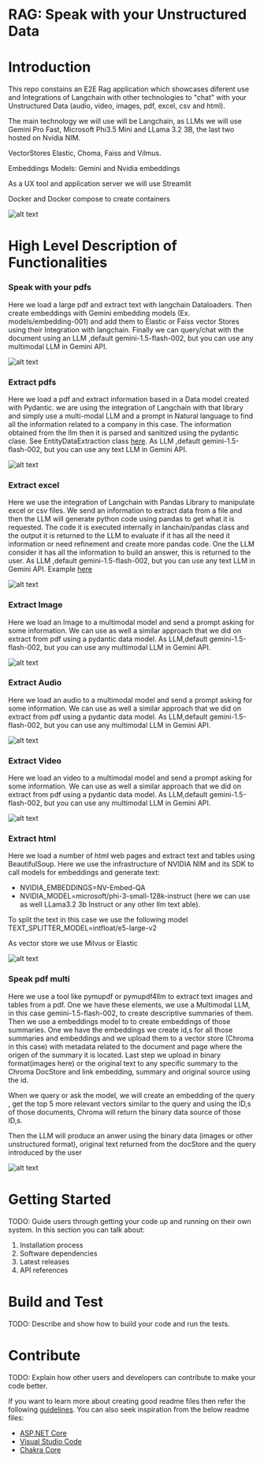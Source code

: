 # RAG: Speak with your Unstructured Data

# Introduction 
This repo constains an E2E Rag application which showcases diferent use and Integrations of Langchain with other technologies to "chat" with your Unstructured Data (audio, video, images, pdf, excel, csv and html).

The main technology we will use will be Langchain, as LLMs we will use Gemini Pro Fast, Microsoft Phi3.5 Mini and LLama 3.2 3B, the last two hosted on Nvidia NIM. 

VectorStores Elastic, Choma, Faiss and Vilmus. 

Embeddings Models: Gemini and Nvidia embeddings

As a UX tool and application server we will use Streamlit

Docker and Docker compose to create containers

![alt text](images/intro.png)

# High Level Description of Functionalities

### Speak with your pdfs
Here we load a large pdf and extract text with langchain Dataloaders. Then create embeddings with Gemini embedding models (Ex. models/embedding-001) and add them to Elastic or Faiss vector Stores using their Integration with langchain. Finally we can query/chat with the document using an LLM ,default gemini-1.5-flash-002, but you can use any multimodal LLM in Gemini API.

![alt text](images/1image.png)
### Extract pdfs
Here we load a pdf and extract information based in a Data model created with Pydantic. we are using the integration of Langchain with that library and simply use a multi-modal LLM and a prompt in Natural language to find all the information related to a company in this case. The information obtained from the llm then it is parsed and sanitized using the pydantic clase. See EntityDataExtraction class [here](src/data_models.py). As LLM ,default gemini-1.5-flash-002, but you can use any text LLM in Gemini API.

![alt text](images/2image.png)

### Extract excel
Here we use the integration of Langchain with Pandas Library to manipulate excel or csv files. We send an information to extract data from a file and then the LLM will generate python code using pandas to get what it is requested. The code it is executed internally in lanchain/pandas class and the output it is returned to the LLM to evaluate if it has all the need it information or need refinement and create more pandas code. One the LLM consider it has all the information to build an answer, this is returned to the user. As LLM ,default gemini-1.5-flash-002, but you can use any text LLM in Gemini API. Example [here](docs/excel.md)

![alt text](images/3image.png)

### Extract Image
Here we load an Image to a multimodal model and send a prompt asking for some information. We can use as well a similar approach that we did on extract from pdf using a pydantic data model. As LLM,default gemini-1.5-flash-002, but you can use any multimodal LLM in Gemini API.

![alt text](images/4image.png)

### Extract Audio
Here we load an audio to a multimodal model and send a prompt asking for some information. We can use as well a similar approach that we did on extract from pdf using a pydantic data model. As LLM,default gemini-1.5-flash-002, but you can use any multimodal LLM in Gemini API.

![alt text](images/5image.png)

### Extract Video
Here we load an video to a multimodal model and send a prompt asking for some information. We can use as well a similar approach that we did on extract from pdf using a pydantic data model. As LLM,default gemini-1.5-flash-002, but you can use any multimodal LLM in Gemini API.

![alt text](images/6image.png)

### Extract html
Here we load a number of html web pages and extract text and tables using BeautifulSoup. Here we use the infrastructure of NVIDIA NIM and its SDK to call models for embeddings and generate text:
- NVIDIA_EMBEDDINGS=NV-Embed-QA
- NVIDIA_MODEL=microsoft/phi-3-small-128k-instruct (here we can use as well LLama3.2 3b Instruct or any other llm text able).

To split the text in this case we use the following model
TEXT_SPLITTER_MODEL=intfloat/e5-large-v2

As vector store we use Milvus or Elastic

![alt text](images/7image.png)

### Speak pdf multi
Here we use a tool like pymupdf or pymupdf4llm to extract text images and tables from a pdf. One we have these elements, we use a Multimodal LLM, in this case gemini-1.5-flash-002, to create descriptive summaries of them. Then we use a embeddings model to to create embeddings of those summaries. 
One we have the embeddings we create id,s for all those summaries and embeddings and we upload them to a vector store (Chroma in this case) with metadata related to the document and page where the origen of the summary it is located. Last step we upload in binary format(images here) or the original text to any specific summary to the Chroma DocStore and link embedding, summary and original source using the id. 

When we query or ask the model, we will create an embedding of the query , get the top 5 more relevant vectors similar to the query and using the ID,s of those documents, Chroma will return the binary data source of those ID,s. 

Then the LLM will produce an anwer using the binary data (images or other unstructured format), original text returned from the docStore and the query introduced by the user

![alt text](images/8image.png)

# Getting Started
TODO: Guide users through getting your code up and running on their own system. In this section you can talk about:
1.	Installation process
2.	Software dependencies
3.	Latest releases
4.	API references


# Build and Test
TODO: Describe and show how to build your code and run the tests. 

# Contribute
TODO: Explain how other users and developers can contribute to make your code better. 

If you want to learn more about creating good readme files then refer the following [guidelines](https://docs.microsoft.com/en-us/azure/devops/repos/git/create-a-readme?view=azure-devops). You can also seek inspiration from the below readme files:
- [ASP.NET Core](https://github.com/aspnet/Home)
- [Visual Studio Code](https://github.com/Microsoft/vscode)
- [Chakra Core](https://github.com/Microsoft/ChakraCore)